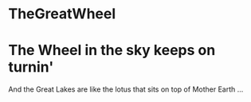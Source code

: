 # TheGreatWheel

# The Wheel in the sky keeps on turnin'

  And the Great Lakes are like the lotus that sits on top of Mother Earth ...
